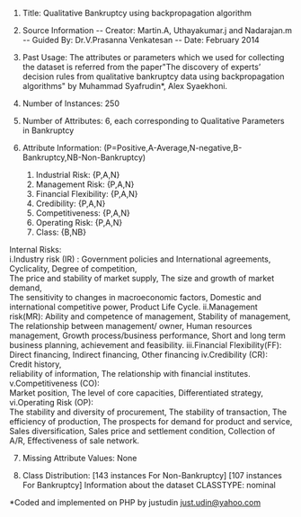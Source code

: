 1. Title: Qualitative Bankruptcy using backpropagation algorithm

2. Source Information
   	-- Creator:  Martin.A, Uthayakumar.j and Nadarajan.m
  	-- Guided By: Dr.V.Prasanna Venkatesan
   	-- Date:      February 2014

3. Past Usage:
	The attributes or parameters which we used for collecting the dataset is referred from the paper"The discovery of experts’ 
	decision rules from qualitative bankruptcy data using backpropagation algorithms" by Muhammad Syafrudin*, Alex Syaekhoni.
 
4. Number of Instances: 250 
 
5. Number of Attributes: 6, each corresponding to Qualitative Parameters in Bankruptcy
 
6. Attribute Information: (P=Positive,A-Average,N-negative,B-Bankruptcy,NB-Non-Bankruptcy)
 
     1. Industrial Risk: {P,A,N}
     2. Management Risk: {P,A,N}
     3. Financial Flexibility: {P,A,N}
     4. Credibility: {P,A,N}
     5. Competitiveness: {P,A,N}
     6. Operating Risk: {P,A,N}
     7. Class: {B,NB}

Internal Risks: 	
i.Industry risk (IR) : 
	Government policies and International agreements, 
	Cyclicality, 
	Degree of competition,				
	The price and stability of market supply,
	The size and growth of market demand,	
	The sensitivity to changes in macroeconomic factors,
	Domestic and international competitive power, 
	Product Life Cycle.
ii.Management risk(MR): 
	Ability and competence of management, 
	Stability of management,
	The relationship between management/ owner, 
	Human resources management, 
	Growth process/business performance, 
	Short and long term business planning, 
	achievement and feasibility. 
iii.Financial Flexibility(FF): 
	Direct financing, 
	Indirect financing, 
	Other financing 
iv.Credibility (CR):  
	Credit history,  
	reliability of information, 
	The relationship with financial institutes.
v.Competitiveness (CO):  
	Market position, 
	The level of core capacities, 
	Differentiated strategy, 
vi.Operating Risk (OP):  
	The stability and diversity of procurement, 
	The stability of transaction, 
	The efficiency of production, 
	The prospects for demand for product and service, 
	Sales diversification,
	Sales price and settlement condition, 
	Collection of A/R,
	Effectiveness of sale network.
 
7. Missing Attribute Values: None
 
8. Class Distribution: [143 instances For Non-Bankruptcy] [107 instances For Bankruptcy]
        Information about the dataset
  	CLASSTYPE: nominal




*Coded and implemented on PHP by justudin <just.udin@yahoo.com>
